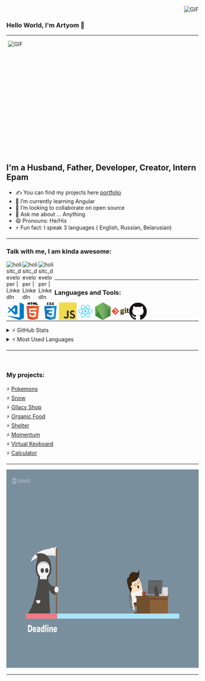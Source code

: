 <p align="right">
<img alt="GIF" src="https://miro.medium.com/max/700/1*W5e7CK14sPqWZnLJhvaCCw.gif?raw=true" width="200" height="120" />
</p>


### Hello World, I'm Artyom  👋

---

<img align="right" alt="GIF" src="https://secretmag.ru/thumb/750x0/filters:quality(75)/imgs/2019/11/18/16/3659961/4c76f0d649a2246740850eb9a26cfda93060fa53.gif?raw=true" width="500" height="320" />

## I'm a Husband, Father, Developer, Creator, Intern Epam
- ✍ You can find my projects here [portfolio](https://github.com/Artem-Zuborev)
- 🌱 I’m currently learning Angular
- 👯 I’m looking to collaborate on open source
- 💬 Ask me about ... Anything
- 😄 Pronouns: He/His
- ⚡ Fun fact: I speak 3 languages ( English, Russian, Belarusian)

---

### Talk with me, I am kinda awesome:
[<img align="left" alt="holisitc_developer | LinkedIn" width="42px" src="https://visualpharm.com/assets/852/Linkedin-595b40b65ba036ed117d4495.svg" />](https://www.linkedin.com/in/artem-zuborev-a182a81bb/)

[<img align="left" alt="holisitc_developer | LinkedIn" width="42px" src="https://visualpharm.com/assets/234/Instagram-595b40b65ba036ed117d4472.svg" />](https://www.instagram.com/zuborev.artiom/)

[<img align="left" alt="holisitc_developer | LinkedIn" width="42px" src="https://visualpharm.com/assets/748/Vk.com-595b40b65ba036ed117d4639.svg" />](https://vk.com/id58625695)


<br>
<br>

---

### Languages and Tools:

<img align="left" alt="Visual Studio Code" width="46px"  src="https://raw.githubusercontent.com/github/explore/80688e429a7d4ef2fca1e82350fe8e3517d3494d/topics/visual-studio-code/visual-studio-code.png" />

<img align="left" alt="HTML5" width="46px" src="https://raw.githubusercontent.com/github/explore/80688e429a7d4ef2fca1e82350fe8e3517d3494d/topics/html/html.png" />

<img align="left" alt="CSS3" width="46px" src="https://raw.githubusercontent.com/github/explore/80688e429a7d4ef2fca1e82350fe8e3517d3494d/topics/css/css.png" />


<img align="left" alt="JavaScript" width="46px" src="https://raw.githubusercontent.com/github/explore/80688e429a7d4ef2fca1e82350fe8e3517d3494d/topics/javascript/javascript.png" />

<img align="left" alt="React" width="46px" src="https://raw.githubusercontent.com/github/explore/80688e429a7d4ef2fca1e82350fe8e3517d3494d/topics/react/react.png" />

<img align="left" alt="Node.js" width="46px" src="https://raw.githubusercontent.com/github/explore/80688e429a7d4ef2fca1e82350fe8e3517d3494d/topics/nodejs/nodejs.png" />


<img align="left" alt="Git" width="46px" src="https://raw.githubusercontent.com/github/explore/80688e429a7d4ef2fca1e82350fe8e3517d3494d/topics/git/git.png" />

<img align="left" alt="GitHub" width="46px" src="https://raw.githubusercontent.com/github/explore/78df643247d429f6cc873026c0622819ad797942/topics/github/github.png" />


<br>
<br>


---

<details>
  <summary>⚡ GitHub Stats</summary>

  <img align="left" alt="Artyom's GitHub Stats" src="https://github-readme-stats.vercel.app/api?username=Artem-Zuborev&show_icons=true&hide_border=true" />

</details>

<details>
  <summary>⚡ Most Used Languages</summary>

<img align="left" alt="Anna's GitHub Top Languages" src="https://github-readme-stats.vercel.app/api/top-langs/?username=Artem-Zuborev" />

</details>

---

<br>

### My projects:
⚡ [Pokemons ](https://artem-zuborev.github.io/pokemons/)<br>
⚡ [Snow ](https://artem-zuborev.github.io/)<br>
⚡ [Gllacy Shop](https://artem-zuborev.github.io/test.github.io/)<br>
⚡ [Organic Food](https://artem-zuborev.github.io/artem-zuborev1.github.io/)<br>
⚡ [Shelter](https://rolling-scopes-school.github.io/artem-zuborev-JS2020Q3/shelter/pages/main/)<br>
⚡ [Momentum](https://rolling-scopes-school.github.io/artem-zuborev-JS2020Q3/Momentum/)<br>
⚡ [Virtual Keyboard](https://rolling-scopes-school.github.io/artem-zuborev-JS2020Q3/Virtual%20Keyboard/)<br>
⚡ [Calculator](https://rolling-scopes-school.github.io/artem-zuborev-JS2020Q3/calculator/)<br>


---

<p align="center">
<img  alt="GIF"  src="https://github.com/Artem-Zuborev/Artem-Zuborev/blob/master/assets/39Cg.gif?raw=true" width="800" height="520" />
</p>


---
